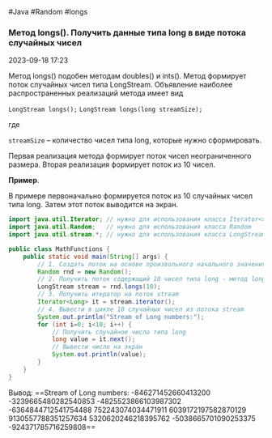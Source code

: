 #Java #Random #longs

### Метод longs(). Получить данные типа long в виде потока случайных чисел ###

2023-09-18 17:23

Метод longs() подобен методам doubles() и ints(). Метод формирует поток случайных чисел типа LongStream. Объявление наиболее распространенных реализаций метода имеет вид

`LongStream longs();`
`LongStream longs(long streamSize);`

где

`streamSize` – количество чисел типа long, которые нужно сформировать.

Первая реализация метода формирует поток чисел неограниченного размера. Вторая реализация формирует поток из 10 чисел.

**Пример**.

В примере первоначально формируется поток из 10 случайных чисел типа long. Затем этот поток выводится на экран.
```java
import java.util.Iterator; // нужно для использования класса Iterator<>
import java.util.Random;   // нужно для использования класса Random
import java.util.stream.*; // нужно для использования класса LongStream

public class MathFunctions {
	public static void main(String[] args) {
	    // 1. Создать поток на основе произвольного начального значения
	    Random rnd = new Random();
	    // 2. Получить поток содержащий 10 чисел типа long - метод longs()
	    LongStream stream = rnd.longs(10);
	    // 3. Получить итератор на поток stream
	    Iterator<Long> it = stream.iterator();
	    // 4. Вывести в цикле 10 случайных чисел из потока stream
	    System.out.println("Stream of Long numbers:");
	    for (int i=0; i<10; i++) {
		    // Получить случайное число типа long
		    long value = it.next();
		    // Вывести число на экран
		    System.out.println(value);
	    }
	}
}
```
Вывод:
==Stream of Long numbers:
-846271452660413200
-3239665480282540853
-4825523866103987302
-6364844712541754488
752243074034471911
6039172197582870129
9130557788351257634
5320620246218395762
-5038665701090253375
-924371785716259808==
